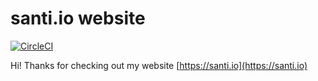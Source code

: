 # santi.io website

[![CircleCI](https://circleci.com/gh/santiycr/santi.io.svg?style=svg)](https://circleci.com/gh/santiycr/santi.io)

Hi! Thanks for checking out my website [https://santi.io](https://santi.io)

